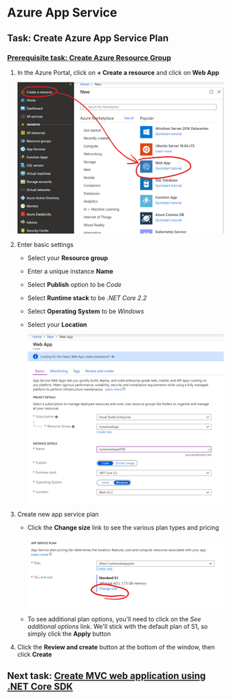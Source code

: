 # Azure App Service

## Task: Create Azure App Service Plan

### [Prerequisite task: Create Azure Resource Group](../azure-resource-group/create-resource-group.md)

1. In the Azure Portal, click on **+ Create a resource** and click on **Web App**

    ![](img/01.png)

1. Enter basic settings

    - Select your **Resource group**

    - Enter a unique instance **Name**

    - Select **Publish** option to be *Code*

    - Select **Runtime stack** to be *.NET Core 2.2*

    - Select **Operating System** to be *Windows*

    - Select your **Location**

        ![](img/02.png)

1. Create new app service plan

    - Click the **Change size** link to see the various plan types and pricing

        ![](img/04.png)

    - To see additional plan options, you'll need to click on the *See additional options* link. We'll stick with the default plan of S1, so simply click the **Apply** button

1. Click the **Review and create** button at the bottom of the window, then click **Create**

## Next task: [Create MVC web application using .NET Core SDK](../dotnet-mvc/create-mvc-app.md)